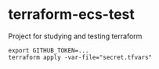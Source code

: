 # terraform-ecs-test
Project for studying and testing terraform


```
export GITHUB_TOKEN=...
terraform apply -var-file="secret.tfvars"
```